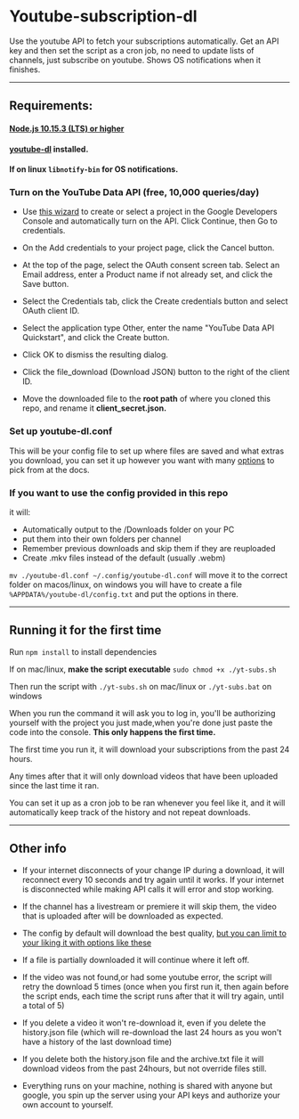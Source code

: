 # Youtube-subscription-dl

Use the youtube API to fetch your subscriptions automatically. Get an API key and then set the script as a cron job, no need to update lists of channels, just subscribe on youtube. Shows OS notifications when it finishes.

---

## Requirements:

#### [Node.js 10.15.3 (LTS) or higher](https://nodejs.org/en/)

#### [youtube-dl](http://ytdl-org.github.io/youtube-dl/download.html) installed.

#### If on linux `libnotify-bin` for OS notifications.

### Turn on the YouTube Data API (free, 10,000 queries/day)

- Use [this wizard](https://console.developers.google.com/flows/enableapi?apiid=youtube) to create or select a project in the Google Developers Console and automatically turn on the API. Click Continue, then Go to credentials.

- On the Add credentials to your project page, click the Cancel button.

- At the top of the page, select the OAuth consent screen tab. Select an Email address, enter a Product name if not already set, and click the Save button.

- Select the Credentials tab, click the Create credentials button and select OAuth client ID.

- Select the application type Other, enter the name "YouTube Data API Quickstart", and click the Create button.

- Click OK to dismiss the resulting dialog.

- Click the file_download (Download JSON) button to the right of the client ID.

- Move the downloaded file to the **root path** of where you cloned this repo, and rename it **client_secret.json.**

### Set up youtube-dl.conf

This will be your config file to set up where files are saved and what extras you download, you can set it up however you want with many [options](https://github.com/ytdl-org/youtube-dl/blob/master/README.md#options) to pick from at the docs.

### If you want to use the config provided in this repo

it will:

- Automatically output to the /Downloads folder on your PC
- put them into their own folders per channel
- Remember previous downloads and skip them if they are reuploaded
- Create .mkv files instead of the default (usually .webm)

`mv ./youtube-dl.conf ~/.config/youtube-dl.conf` will move it to the correct folder on macos/linux, on windows you will have to create a file `%APPDATA%/youtube-dl/config.txt` and put the options in there.

---

## Running it for the first time

Run `npm install` to install dependencies

If on mac/linux, **make the script executable** `sudo chmod +x ./yt-subs.sh`

Then run the script with `./yt-subs.sh` on mac/linux or `./yt-subs.bat` on windows

When you run the command it will ask you to log in, you'll be authorizing yourself with the project you just made,when you're done just paste the code into the console. **This only happens the first time.**

The first time you run it, it will download your subscriptions from the past 24 hours.

Any times after that it will only download videos that have been uploaded since the last time it ran.

You can set it up as a cron job to be ran whenever you feel like it, and it will automatically keep track of the history and not repeat downloads.

---

## Other info

- If your internet disconnects of your change IP during a download, it will reconnect every 10 seconds and try again until it works. If your internet is disconnected while making API calls it will error and stop working.

- If the channel has a livestream or premiere it will skip them, the video that is uploaded after will be downloaded as expected.

- The config by default will download the best quality, [but you can limit to your liking it with options like these](https://askubuntu.com/questions/486297/how-to-select-video-quality-from-youtube-dl)

- If a file is partially downloaded it will continue where it left off.

- If the video was not found,or had some youtube error, the script will retry the download 5 times (once when you first run it, then again before the script ends, each time the script runs after that it will try again, until a total of 5)

- If you delete a video it won't re-download it, even if you delete the history.json file (which will re-download the last 24 hours as you won't have a history of the last download time)

- If you delete both the history.json file and the archive.txt file it will download videos from the past 24hours, but not override files still.

- Everything runs on your machine, nothing is shared with anyone but google, you spin up the server using your API keys and authorize your own account to yourself.
